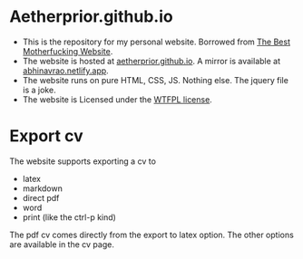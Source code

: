 # Aetherprior.github.io
- This is the repository for my personal website. Borrowed from [The Best Motherfucking Website](https://thebestmotherfucking.website/). 
- The website is hosted at [aetherprior.github.io](https://aetherprior.github.io/). A mirror is available at [abhinavrao.netlify.app](https://abhinavrao.netlify.app/).  
- The website runs on pure HTML, CSS, JS. Nothing else. The jquery file is a joke.  
- The website is Licensed under the [WTFPL license](LICENSE).
# Export cv
The website supports exporting a cv to
- latex
- markdown
- direct pdf
- word
- print (like the ctrl-p kind)

The pdf cv comes directly from the export to latex option. The other options are available in the cv page.

